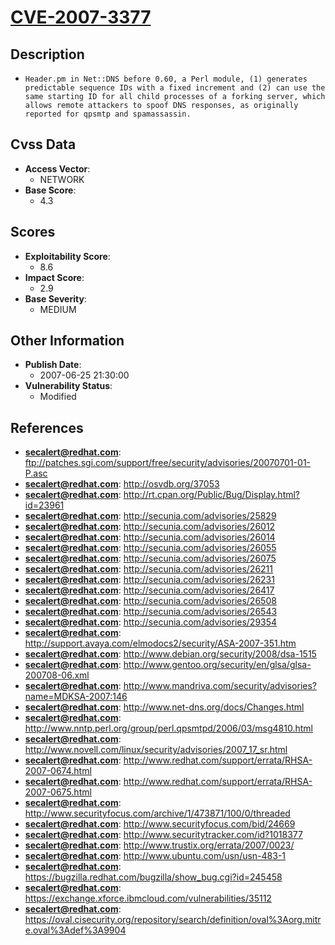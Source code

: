 
# [CVE-2007-3377](https://cve.mitre.org/cgi-bin/cvename.cgi?name=CVE-2007-3377)

## Description

- `Header.pm in Net::DNS before 0.60, a Perl module, (1) generates predictable sequence IDs with a fixed increment and (2) can use the same starting ID for all child processes of a forking server, which allows remote attackers to spoof DNS responses, as originally reported for qpsmtp and spamassassin.`

## Cvss Data

- **Access Vector**:
  - NETWORK
- **Base Score**:
  - 4.3

## Scores

- **Exploitability Score**:
  - 8.6
- **Impact Score**:
  - 2.9
- **Base Severity**:
  - MEDIUM

## Other Information

- **Publish Date**:
  - 2007-06-25 21:30:00
- **Vulnerability Status**:
  - Modified

## References

- **secalert@redhat.com**: ftp://patches.sgi.com/support/free/security/advisories/20070701-01-P.asc
- **secalert@redhat.com**: http://osvdb.org/37053
- **secalert@redhat.com**: http://rt.cpan.org/Public/Bug/Display.html?id=23961
- **secalert@redhat.com**: http://secunia.com/advisories/25829
- **secalert@redhat.com**: http://secunia.com/advisories/26012
- **secalert@redhat.com**: http://secunia.com/advisories/26014
- **secalert@redhat.com**: http://secunia.com/advisories/26055
- **secalert@redhat.com**: http://secunia.com/advisories/26075
- **secalert@redhat.com**: http://secunia.com/advisories/26211
- **secalert@redhat.com**: http://secunia.com/advisories/26231
- **secalert@redhat.com**: http://secunia.com/advisories/26417
- **secalert@redhat.com**: http://secunia.com/advisories/26508
- **secalert@redhat.com**: http://secunia.com/advisories/26543
- **secalert@redhat.com**: http://secunia.com/advisories/29354
- **secalert@redhat.com**: http://support.avaya.com/elmodocs2/security/ASA-2007-351.htm
- **secalert@redhat.com**: http://www.debian.org/security/2008/dsa-1515
- **secalert@redhat.com**: http://www.gentoo.org/security/en/glsa/glsa-200708-06.xml
- **secalert@redhat.com**: http://www.mandriva.com/security/advisories?name=MDKSA-2007:146
- **secalert@redhat.com**: http://www.net-dns.org/docs/Changes.html
- **secalert@redhat.com**: http://www.nntp.perl.org/group/perl.qpsmtpd/2006/03/msg4810.html
- **secalert@redhat.com**: http://www.novell.com/linux/security/advisories/2007_17_sr.html
- **secalert@redhat.com**: http://www.redhat.com/support/errata/RHSA-2007-0674.html
- **secalert@redhat.com**: http://www.redhat.com/support/errata/RHSA-2007-0675.html
- **secalert@redhat.com**: http://www.securityfocus.com/archive/1/473871/100/0/threaded
- **secalert@redhat.com**: http://www.securityfocus.com/bid/24669
- **secalert@redhat.com**: http://www.securitytracker.com/id?1018377
- **secalert@redhat.com**: http://www.trustix.org/errata/2007/0023/
- **secalert@redhat.com**: http://www.ubuntu.com/usn/usn-483-1
- **secalert@redhat.com**: https://bugzilla.redhat.com/bugzilla/show_bug.cgi?id=245458
- **secalert@redhat.com**: https://exchange.xforce.ibmcloud.com/vulnerabilities/35112
- **secalert@redhat.com**: https://oval.cisecurity.org/repository/search/definition/oval%3Aorg.mitre.oval%3Adef%3A9904
